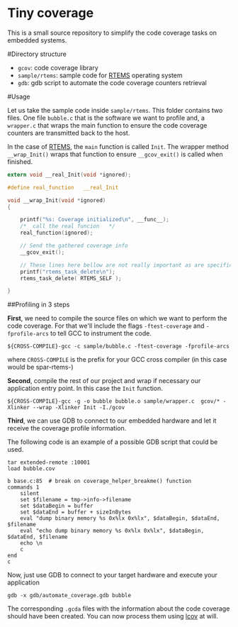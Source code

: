 # Tiny coverage
This is a small source repository to simplify the code coverage tasks on
embedded systems.

#Directory structure

- `gcov`: code coverage library
- `sample/rtems`: sample code for [RTEMS](http://www.rtems.com/) operating system
- `gdb`: gdb script to automate the code coverage counters retrieval

#Usage

Let us take the sample code inside `sample/rtems`. This folder contains two
files. One file `bubble.c` that is the software we want to profile and, a
`wrapper.c` that wraps the main function to ensure the code coverage counters
are transmitted back to the host.

In the case of [RTEMS](http://www.rtems.com/), the `main` function is called `Init`. The wrapper method
`__wrap_Init()` wraps that function to ensure `__gcov_exit()` is called when
finished.

```c
extern void __real_Init(void *ignored);

#define real_function   __real_Init

void __wrap_Init(void *ignored)
{

    printf("%s: Coverage initialized\n", __func__);
    /*	call the real funcion	*/
    real_function(ignored);

    // Send the gathered coverage info
    __gcov_exit();

    // These lines here bellow are not really important as are specific of RTEMS OS
    printf("rtems_task_delete\n");
    rtems_task_delete( RTEMS_SELF );

}
```

##Profiling in 3 steps

**First**, we need to compile the source files on which we want to perform the code
coverage. For that we'll include the flags `-ftest-coverage` and
`-fprofile-arcs` to tell GCC to instrument the code.

```
${CROSS-COMPILE}-gcc -c sample/bubble.c -ftest-coverage -fprofile-arcs
```

where `CROSS-COMPILE` is the prefix for your GCC cross compiler (in this case
        would be spar-rtems-)

**Second**, compile the rest of our project and wrap if necessary our application
entry point. In this case the `Init` function.

```
${CROSS-COMPILE}-gcc -g -o bubble bubble.o sample/wrapper.c  gcov/* -Xlinker --wrap -Xlinker Init -I./gcov
```

**Third**, we can use GDB to connect to our embedded hardware and let it receive the
coverage profile information.

The following code is an example of a possible GDB script that could be used.

```
tar extended-remote :10001
load bubble.cov

b base.c:85  # break on coverage_helper_breakme() function
commands 1
    silent
    set $filename = tmp->info->filename
    set $dataBegin = buffer
    set $dataEnd = buffer + sizeInBytes
    eval "dump binary memory %s 0x%lx 0x%lx", $dataBegin, $dataEnd, $filename 
    eval "echo dump binary memory %s 0x%lx 0x%lx", $dataBegin, $dataEnd, $filename 
    echo \n
    c
end
c

```

Now, just use GDB to connect to your target hardware and execute your
application

```
gdb -x gdb/automate_coverage.gdb bubble
```

The corresponding `.gcda` files with the information about the code coverage should have been created. You can now process them using [lcov](http://ltp.sourceforge.net/coverage/lcov.php) at will.
